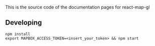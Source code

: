 This is the source code of the documentation pages for react-map-gl

## Developing

    npm install
    export MAPBOX_ACCESS_TOKEN=<insert_your_token> && npm start
